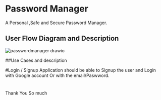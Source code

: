 # Password Manager

A Personal ,Safe and Secure Password Manager.

## User Flow Diagram and Description

![passwordmanager drawio](https://user-images.githubusercontent.com/70685682/185803386-1733f9c8-8ca2-4bdf-a085-8184d16dad2d.png)

##Use Cases and description

#Login / Signup
Application should be able to Signup the user and  Login with Google account Or with the email/Paswword.

#


Thank You So much

